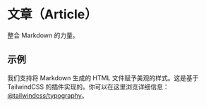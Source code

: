 # 文章（Article）

整合 Markdown 的力量。

## 示例

我们支持将 Markdown 生成的 HTML 文件赋予美观的样式。这是基于 TailwindCSS 的插件实现的。你可以在这里浏览详细信息： [@tailwindcss/typography](https://tailwindcss.com/docs/typography-plugin)。

<Demo name="Article" prose />
